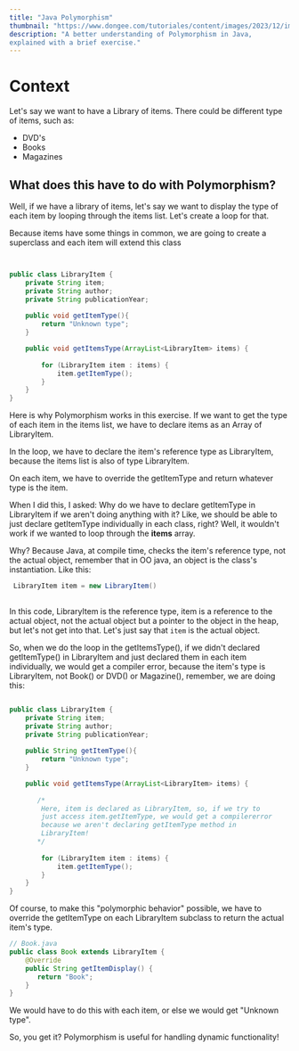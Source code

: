 ```yaml
---
title: "Java Polymorphism"
thumbnail: "https://www.dongee.com/tutoriales/content/images/2023/12/image-62.png"
description: "A better understanding of Polymorphism in Java,
explained with a brief exercise."
---
```


# Context 
Let's say we want to have a Library of items. There could be different
type of items, such as:

- DVD's
- Books
- Magazines

## What does this have to do with **Polymorphism**?

Well, if we have a library of items, let's say we want to display the
type of each item by looping through the items list. Let's create a loop for
that.

Because items have some things in common, we are going to create a superclass and each item will extend this class 

```java


public class LibraryItem {
    private String item;
    private String author;
    private String publicationYear;
    
    public void getItemType(){
        return "Unknown type";
    }

    public void getItemsType(ArrayList<LibraryItem> items) {
       
        for (LibraryItem item : items) {
            item.getItemType();
        }
    }
}

```


Here is why Polymorphism works in this exercise.
If we want to get the type of each item in the items list, we
have to declare items as an Array of LibraryItem.

In the loop, we have to declare the item's reference type
as LibraryItem, because the items list is also of type LibraryItem. 

On each item, we have to override the getItemType and return whatever
type is the item.

When I did this, I asked: Why do we have to declare getItemType in
LibraryItem if we aren't doing anything with it? Like, we should be
able to just declare getItemType individually in each class, right?
Well, it wouldn't work if we wanted to loop through the **items**
array.

Why? Because Java, at compile time, checks the item's reference type,
not the actual object, remember that in OO java, an object is the
class's instantiation. Like this:

```java
 LibraryItem item = new LibraryItem() 
 
```

In this code, LibraryItem is the reference type, item is a reference to the actual object, not the actual object but a pointer to the object in the heap, but let's not get into that. Let's just say that `item` is the actual object.

So, when we do the loop in the getItemsType(), if we didn't declared
getItemType() in LibraryItem and just declared them in each item
individually, we would get a compiler error, because the item's type
is LibraryItem, not Book() or DVD() or Magazine(), remember, we are
doing this:

```java

public class LibraryItem {
    private String item;
    private String author;
    private String publicationYear;
    
    public String getItemType(){
        return "Unknown type";
    }

    public void getItemsType(ArrayList<LibraryItem> items) {
       
       /*
        Here, item is declared as LibraryItem, so, if we try to
        just access item.getItemType, we would get a compilererror
        because we aren't declaring getItemType method in
        LibraryItem!
       */
       
        for (LibraryItem item : items) {
            item.getItemType();
        }
    }
}

```
Of course, to make this "polymorphic behavior" possible, we have to override the getItemType on each LibraryItem
subclass to return the actual item's type.

```java
// Book.java
public class Book extends LibraryItem {
    @Override 
    public String getItemDisplay() {
       return "Book"; 
    }
}

```

We would have to do this with each item, or else we would get "Unknown
type".

So, you get it? Polymorphism is useful for handling dynamic
functionality!

